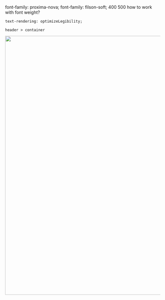 font-family: proxima-nova;
font-family: filson-soft; 400 500
how to work with font weight?

    text-rendering: optimizeLegibility;

    header > container


<img data-src="https://images.squarespace-cdn.com/content/v1/5acd6b71da02bcf0fc160fce/1530042443340-4JVT1P6F8G2LJCASBEAC/banner-3.jpg" data-image="https://images.squarespace-cdn.com/content/v1/5acd6b71da02bcf0fc160fce/1530042443340-4JVT1P6F8G2LJCASBEAC/banner-3.jpg" data-image-dimensions="2500x1244" data-image-focal-point="0.45,0.99" data-parent-ratio="2.0" style="font-size: 0px; left: 0px; top: -2.4416px; width: 1691px; height: 841.442px; position: relative;" alt="banner-3.jpg" class="loaded" data-image-resolution="2500w" src="https://images.squarespace-cdn.com/content/v1/5acd6b71da02bcf0fc160fce/1530042443340-4JVT1P6F8G2LJCASBEAC/banner-3.jpg?format=2500w">